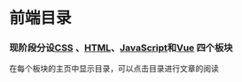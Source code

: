 # 前端目录
### 现阶段分设[CSS](./css/) 、[HTML](./html/)、[JavaScript](./javascript)和[Vue](./vue) 四个板块
在每个板块的主页中显示目录，可以点击目录进行文章的阅读